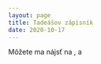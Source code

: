 ```yaml
---
layout: page
title: Tadeášov zápisník
date: 2020-10-17
---
```


<!-- markdownlint-disable MD033 -->
Môžete ma nájsť na <a class="icon" target="_blank" rel="noopener" href="http://github.com/probberechts/cactus-dark"><i class="fab fa-github"></i></a>, <a class="icon" target="_blank" rel="noopener" href="https://www.linkedin.com/in/tadeas-bronis/"><i class="fab fa-linkedin"></i></a> a <a class="icon" target="_blank" rel="noopener" href="https://www.instagram.com/tadeasbronis/"><i class="fab fa-instagram"></i></a>
<!-- markdownlint-enable MD033 -->
